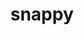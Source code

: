 ---
title: "snappy"
layout: cache
categories: [package, v0.18]
meta: {"versions": ["1.1.8"], "compilers": ["gcc@=7.3.1", "gcc@=7.5.0"], "oss": ["amzn2", "ubuntu18.04"], "platforms": ["linux"], "targets": ["aarch64", "graviton2", "x86_64", "x86_64_v3", "x86_64_v4"], "stacks": ["aws-ahug", "aws-ahug-aarch64", "aws-isc", "aws-isc-aarch64", "data-vis-sdk", "e4s"], "num_specs": 6, "num_specs_by_stack": {"aws-isc-aarch64": 2, "aws-ahug-aarch64": 2, "e4s": 1, "data-vis-sdk": 1, "aws-ahug": 2, "aws-isc": 2}}
spec_details: [{"hash": "2syy3qszkdq3tgftwlc7gapbfupeflxm", "compiler": "gcc@=7.3.1", "versions": ["1.1.8"], "os": "amzn2", "platform": "linux", "target": "graviton2", "variants": ["build_type=RelWithDebInfo", "~ipo", "patches=c9cfecb", "+pic", "+shared"], "stacks": ["aws-isc-aarch64", "aws-ahug-aarch64"], "size": "-", "tarball": "https://binaries.spack.io/releases/v0.18/build_cache/linux-amzn2-graviton2/gcc-7.3.1/snappy-1.1.8/linux-amzn2-graviton2-gcc-7.3.1-snappy-1.1.8-2syy3qszkdq3tgftwlc7gapbfupeflxm.spack"}, {"hash": "5mbhwvbn32i2tdarwbv4hymz7tbczvjr", "compiler": "gcc@=7.5.0", "versions": ["1.1.8"], "os": "ubuntu18.04", "platform": "linux", "target": "x86_64", "variants": ["build_type=RelWithDebInfo", "~ipo", "patches=c9cfecb", "+pic", "+shared"], "stacks": ["e4s"], "size": "-", "tarball": "https://binaries.spack.io/releases/v0.18/build_cache/linux-ubuntu18.04-x86_64/gcc-7.5.0/snappy-1.1.8/linux-ubuntu18.04-x86_64-gcc-7.5.0-snappy-1.1.8-5mbhwvbn32i2tdarwbv4hymz7tbczvjr.spack"}, {"hash": "l76kkvfhktz2rfdi6uxljv3gtpmqmsvd", "compiler": "gcc@=7.5.0", "versions": ["1.1.8"], "os": "ubuntu18.04", "platform": "linux", "target": "x86_64", "variants": ["build_type=RelWithDebInfo", "~ipo", "patches=c9cfecb", "+pic", "+shared"], "stacks": ["data-vis-sdk"], "size": "-", "tarball": "https://binaries.spack.io/releases/v0.18/build_cache/linux-ubuntu18.04-x86_64/gcc-7.5.0/snappy-1.1.8/linux-ubuntu18.04-x86_64-gcc-7.5.0-snappy-1.1.8-l76kkvfhktz2rfdi6uxljv3gtpmqmsvd.spack"}, {"hash": "hklxyzlubfdjtyllmtdfioidahi7rd7y", "compiler": "gcc@=7.3.1", "versions": ["1.1.8"], "os": "amzn2", "platform": "linux", "target": "aarch64", "variants": ["build_type=RelWithDebInfo", "~ipo", "patches=c9cfecb", "+pic", "+shared"], "stacks": ["aws-isc-aarch64", "aws-ahug-aarch64"], "size": "-", "tarball": "https://binaries.spack.io/releases/v0.18/build_cache/linux-amzn2-aarch64/gcc-7.3.1/snappy-1.1.8/linux-amzn2-aarch64-gcc-7.3.1-snappy-1.1.8-hklxyzlubfdjtyllmtdfioidahi7rd7y.spack"}, {"hash": "v5xp7cnh2b3zo4eaffqlia7tsvxzmf4t", "compiler": "gcc@=7.3.1", "versions": ["1.1.8"], "os": "amzn2", "platform": "linux", "target": "x86_64_v4", "variants": ["build_type=RelWithDebInfo", "~ipo", "patches=c9cfecb", "+pic", "+shared"], "stacks": ["aws-ahug", "aws-isc"], "size": "-", "tarball": "https://binaries.spack.io/releases/v0.18/build_cache/linux-amzn2-x86_64_v4/gcc-7.3.1/snappy-1.1.8/linux-amzn2-x86_64_v4-gcc-7.3.1-snappy-1.1.8-v5xp7cnh2b3zo4eaffqlia7tsvxzmf4t.spack"}, {"hash": "vttnvqyrgllcwx7m72tsmflafqteo53v", "compiler": "gcc@=7.3.1", "versions": ["1.1.8"], "os": "amzn2", "platform": "linux", "target": "x86_64_v3", "variants": ["build_type=RelWithDebInfo", "~ipo", "patches=c9cfecb", "+pic", "+shared"], "stacks": ["aws-ahug", "aws-isc"], "size": "-", "tarball": "https://binaries.spack.io/releases/v0.18/build_cache/linux-amzn2-x86_64_v3/gcc-7.3.1/snappy-1.1.8/linux-amzn2-x86_64_v3-gcc-7.3.1-snappy-1.1.8-vttnvqyrgllcwx7m72tsmflafqteo53v.spack"}]
---